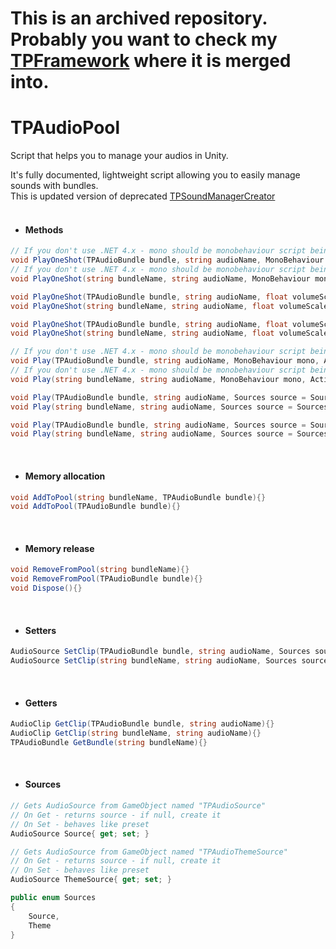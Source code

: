 # **This is an archived repository. Probably you want to check my** [TPFramework](https://github.com/Prastiwar/TPFrameworkUnity) **where it is merged into.**

# TPAudioPool
Script that helps you to manage your audios in Unity.

It's fully documented, lightweight script allowing you to easily manage sounds with bundles.
<br>
This is updated version of deprecated [TPSoundManagerCreator](https://github.com/Prastiwar/TPSoundManagerCreator)
<br>
<br>
* #### Methods
```cs
// If you don't use .NET 4.x - mono should be monobehaviour script being called this method
void PlayOneShot(TPAudioBundle bundle, string audioName, MonoBehaviour mono, Action onAudioEnd, float volumeScale = 1.0f){}
// If you don't use .NET 4.x - mono should be monobehaviour script being called this method
void PlayOneShot(string bundleName, string audioName, MonoBehaviour mono, Action onAudioEnd, float volumeScale = 1.0f){}

void PlayOneShot(TPAudioBundle bundle, string audioName, float volumeScale = 1.0f, Action onAudioEnd = null){}
void PlayOneShot(string bundleName, string audioName, float volumeScale = 1.0f, Action onAudioEnd = null){}

void PlayOneShot(TPAudioBundle bundle, string audioName, float volumeScale = 1.0f){}
void PlayOneShot(string bundleName, string audioName, float volumeScale = 1.0f){}

// If you don't use .NET 4.x - mono should be monobehaviour script being called this method
void Play(TPAudioBundle bundle, string audioName, MonoBehaviour mono, Action onAudioEnd, Sources source = Sources.Source, ulong delay = 0){}
// If you don't use .NET 4.x - mono should be monobehaviour script being called this method
void Play(string bundleName, string audioName, MonoBehaviour mono, Action onAudioEnd, Sources source = Sources.Source, ulong delay = 0){}

void Play(TPAudioBundle bundle, string audioName, Sources source = Sources.Source, ulong delay = 0, Action onAudioEnd = null){}
void Play(string bundleName, string audioName, Sources source = Sources.Source, ulong delay = 0, Action onAudioEnd = null){}

void Play(TPAudioBundle bundle, string audioName, Sources source = Sources.Source, ulong delay = 0){}
void Play(string bundleName, string audioName, Sources source = Sources.Source, ulong delay = 0){}
```
<br>

* #### Memory allocation
```cs
void AddToPool(string bundleName, TPAudioBundle bundle){}
void AddToPool(TPAudioBundle bundle){}
```
<br>

* #### Memory release
```cs
void RemoveFromPool(string bundleName){}
void RemoveFromPool(TPAudioBundle bundle){}
void Dispose(){}
```
<br>

* #### Setters
```cs
AudioSource SetClip(TPAudioBundle bundle, string audioName, Sources source = Sources.Source){}
AudioSource SetClip(string bundleName, string audioName, Sources source = Sources.Source){}
```
<br>

* #### Getters
```cs
AudioClip GetClip(TPAudioBundle bundle, string audioName){}
AudioClip GetClip(string bundleName, string audioName){}
TPAudioBundle GetBundle(string bundleName){}
```
<br>

* #### Sources
```cs
// Gets AudioSource from GameObject named "TPAudioSource"
// On Get - returns source - if null, create it
// On Set - behaves like preset
AudioSource Source{ get; set; }

// Gets AudioSource from GameObject named "TPAudioThemeSource"
// On Get - returns source - if null, create it
// On Set - behaves like preset
AudioSource ThemeSource{ get; set; }

public enum Sources
{
    Source,
    Theme
}
```
<br>
